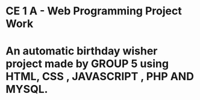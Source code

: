 # CE 1 A - Web Programming Project Work

# An automatic birthday wisher project made by GROUP 5 using HTML, CSS , JAVASCRIPT , PHP AND MYSQL.
